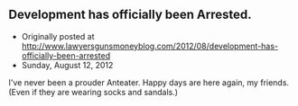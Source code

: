 ## Development has officially been Arrested.

 * Originally posted at http://www.lawyersgunsmoneyblog.com/2012/08/development-has-officially-been-arrested
 * Sunday, August 12, 2012

I've never been a prouder Anteater. Happy days are here again, my friends. (Even if they are wearing socks and sandals.)